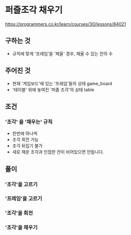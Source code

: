 # 퍼즐조각 채우기
https://programmers.co.kr/learn/courses/30/lessons/84021
## 구하는 것
- 규칙에 맞게 '프레임'을 '채울' 경우, 채울 수 있는 칸의 수
## 주어진 것
- 현재 '게임보드'에 있는 '프레임'들의 상태 game_board
- '테이블' 위에 놓여진 '퍼즐 조각'의 상태 table

## 조건
### '조각' 을 '채우는' 규칙
- 한번에 하나씩
- 조각 회전 가능
- 조각 뒤집기 불가
- 새로 채운 조각과 인접한 칸이 비어있으면 안됩니다.

## 풀이
### '조각'을 고르기
### '프레임'을 고르기
### '조각'을 회전
### '조각'을 채우기 